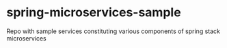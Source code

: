 # spring-microservices-sample
Repo with sample services constituting various components of spring stack microservices
